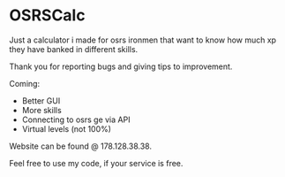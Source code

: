 # OSRSCalc
Just a calculator i made for osrs ironmen that want to know how much xp they have banked in different skills.

Thank you for reporting bugs and giving tips to improvement.

Coming:
- Better GUI
- More skills
- Connecting to osrs ge via API
- Virtual levels (not 100%)

Website can be found @ 178.128.38.38.

Feel free to use my code, if your service is free.
